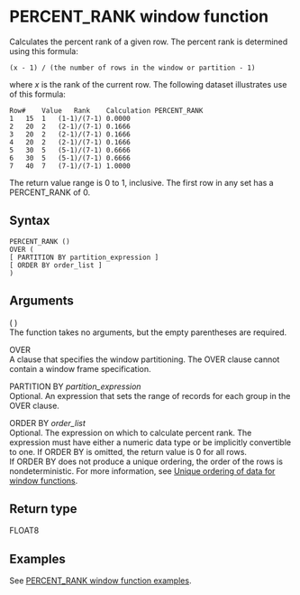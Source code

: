 # PERCENT\_RANK window function<a name="r_WF_PERCENT_RANK"></a>

Calculates the percent rank of a given row\. The percent rank is determined using this formula:

`(x - 1) / (the number of rows in the window or partition - 1)`

where *x* is the rank of the current row\. The following dataset illustrates use of this formula:

```
Row#	Value	Rank	Calculation	PERCENT_RANK
1	15	1	(1-1)/(7-1)	0.0000
2	20	2	(2-1)/(7-1)	0.1666
3	20	2	(2-1)/(7-1)	0.1666
4	20	2	(2-1)/(7-1)	0.1666
5	30	5	(5-1)/(7-1)	0.6666
6	30	5	(5-1)/(7-1)	0.6666
7	40	7	(7-1)/(7-1)	1.0000
```

The return value range is 0 to 1, inclusive\. The first row in any set has a PERCENT\_RANK of 0\.

## Syntax<a name="r_WF_PERCENT_RANK-synopsis"></a>

```
PERCENT_RANK ()
OVER ( 
[ PARTITION BY partition_expression ] 
[ ORDER BY order_list ]
)
```

## Arguments<a name="r_WF_PERCENT_RANK-arguments"></a>

\( \)   
The function takes no arguments, but the empty parentheses are required\. 

OVER  
A clause that specifies the window partitioning\. The OVER clause cannot contain a window frame specification\.

PARTITION BY *partition\_expression*   
Optional\. An expression that sets the range of records for each group in the OVER clause\.

ORDER BY *order\_list*   
Optional\. The expression on which to calculate percent rank\. The expression must have either a numeric data type or be implicitly convertible to one\. If ORDER BY is omitted, the return value is 0 for all rows\.  
If ORDER BY does not produce a unique ordering, the order of the rows is nondeterministic\. For more information, see [Unique ordering of data for window functions](r_Examples_order_by_WF.md)\. 

## Return type<a name="r_WF_PERCENT_RANK-return-type"></a>

FLOAT8

## Examples<a name="r_WF_PERCENT_RANK-examples"></a>

See [PERCENT\_RANK window function examples](r_Examples_of_PERCENT_RANK_WF.md)\. 